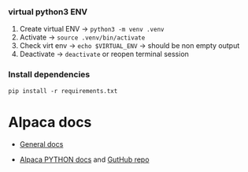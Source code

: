 ### virtual python3 ENV

1. Create virtual ENV → `python3 -m venv .venv`
2. Activate → `source .venv/bin/activate`
3. Check virt env → `echo $VIRTUAL_ENV` → should be non empty output
4. Deactivate → `deactivate` or reopen terminal session

### Install dependencies

`pip install -r requirements.txt`


# Alpaca docs

- [General docs](https://docs.alpaca.markets/docs/working-with-orders)

- [Alpaca PYTHON docs](https://alpaca.markets/sdks/python/trading.html) and [GutHub repo](https://github.com/alpacahq/alpaca-py/tree/master)

